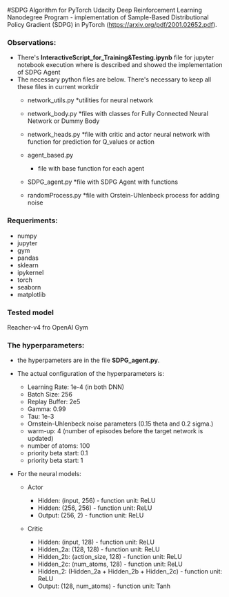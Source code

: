 #SDPG Algorithm for PyTorch
Udacity Deep Reinforcement Learning Nanodegree Program - implementation of Sample-Based Distributional Policy Gradient (SDPG) in PyTorch (https://arxiv.org/pdf/2001.02652.pdf).


### Observations:
- There's <b>InteractiveScript_for_Training&Testing.ipynb</b> file for jupyter notebook execution where is described and showed the implementation of SDPG Agent
- The necessary python files are below. There's necessary to keep all these files in current workdir
	* network_utils.py
		*utilities for neural network
	
	* network_body.py
		*files with classes for Fully Connected Neural Network or Dummy Body
	
	* network_heads.py
		*file with critic and actor neural network with function for prediction for Q_values or action
	
	* agent_based.py
		* file with base function for each agent
	
	* SDPG_agent.py
		*file with SDPG Agent with functions
	
	* randomProcess.py
		*file with Orstein-Uhlenbeck process for adding noise

### Requeriments:
- numpy
- jupyter
- gym
- pandas
- sklearn
- ipykernel
- torch
- seaborn
- matplotlib

### Tested model
Reacher-v4 fro OpenAI Gym

### The hyperparameters:
- the hyperpameters are in the file <b>SDPG_agent.py</b>.
- The actual configuration of the hyperparameters is:
  - Learning Rate: 1e-4 (in both DNN)
  - Batch Size: 256
  - Replay Buffer: 2e5
  - Gamma: 0.99
  - Tau: 1e-3
  - Ornstein-Uhlenbeck noise parameters (0.15 theta and 0.2 sigma.)
  - warm-up: 4 (number of episodes before the target network is updated)
  - number of atoms: 100
  - priority beta start: 0.1
  - priority beta start: 1
  
- For the neural models:    
  - Actor    
    - Hidden: (input, 256)  - function unit: ReLU
    - Hidden: (256, 256)    - function unit: ReLU
    - Output: (256, 2)      - function unit: ReLU

  - Critic
    - Hidden: (input, 128)	                                - function unit: ReLU
    - Hidden_2a: (128, 128)  				        - function unit: ReLU
	- Hidden_2b: (action_size, 128)			        - function unit: ReLU
	- Hidden_2c: (num_atoms, 128)			        - function unit: ReLU
	- Hidden_2: (Hidden_2a + Hidden_2b + Hidden_2c)         - function unit: ReLU
    - Output: (128, num_atoms)                                  - function unit: Tanh
